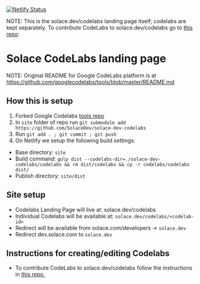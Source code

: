 [![Netlify Status](https://api.netlify.com/api/v1/badges/b90d4895-1340-4831-a0cb-21ac6f8c36b6/deploy-status)](https://app.netlify.com/sites/musing-darwin-82a461/deploys)

NOTE: This is the solace.dev/codelabs landing page itself; codelabs are kept separately. To contribute CodeLabs to solace.dev/codelabs go to [this repo](https://github.com/SolaceDev/solace-dev-codelabs): 

# Solace CodeLabs landing page
NOTE: Original README for Google CodeLabs platform is at https://github.com/googlecodelabs/tools/blob/master/README.md

## How this is setup
1. Forked Google Codelabs [tools repo](https://github.com/googlecodelabs/tools/)
2. In `site` folder of repo run `git submodule add https://github.com/SolaceDev/solace-dev-codelabs`
3. Run `git add . ; git commit ; git push`
4. On Netlify we setup the following build settings:
  * Base directory: `site`
  * Build command: `gulp dist --codelabs-dir=./solace-dev-codelabs/codelabs && rm dist/codelabs && cp -r codelabs/codelabs dist/`
  * Publish directory: `site/dist`

## Site setup
- Codelabs Landing Page will live at: solace.dev/codelabs  
- Individual Codelabs will be available at: `solace.dev/codelabs/<codelab-id>`
- Redirect will be available from solace.com/developers -> `solace.dev`
- Redirect dev.solace.com to `solace.dev`

## Instructions for creating/editing Codelabs
- To contribute CodeLabs to solace.dev/codelabs follow the instructions in [this repo.](https://github.com/SolaceDev/solace-dev-codelabs) 
